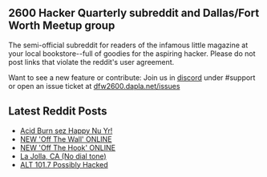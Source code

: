 ## 2600 Hacker Quarterly subreddit and Dallas/Fort Worth Meetup group
The semi-official subreddit for readers of the infamous little magazine at your local bookstore--full of goodies for the aspiring hacker. Please do not post links that violate the reddit's user agreement.

Want to see a new feature or contribute: 
Join us in [discord](https://dfw2600.dapla.net/chat) under #support or open an issue ticket at [dfw2600.dapla.net/issues](https://dfw2600.dapla.net/issues)

## Latest Reddit Posts
<!-- BLOG-POST-LIST:START -->
- [Acid Burn sez Happy Nu Yr!](https://www.reddit.com/r/2600/comments/1hrduoo/acid_burn_sez_happy_nu_yr/)
- [NEW 'Off The Wall' ONLINE](https://2600.com/wall/31-12-2024)
- [NEW 'Off The Hook' ONLINE](https://2600.com/hook/25-12-2024)
- [La Jolla, CA (No dial tone)](https://www.reddit.com/r/2600/comments/1hkzbzl/la_jolla_ca_no_dial_tone/)
- [ALT 101.7 Possibly Hacked](https://www.reddit.com/r/2600/comments/1hk25q7/alt_1017_possibly_hacked/)
<!-- BLOG-POST-LIST:END -->
